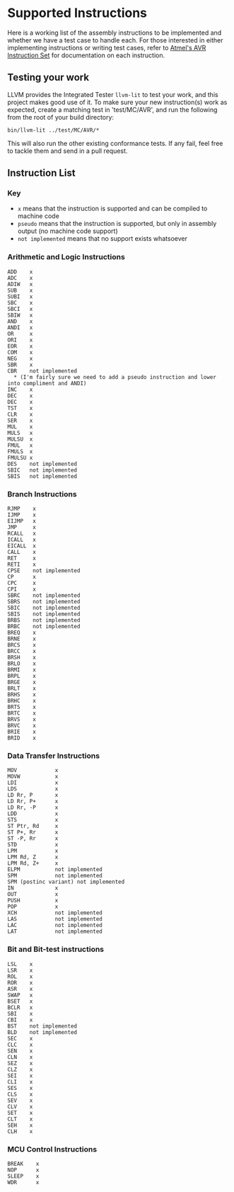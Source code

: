 # Supported Instructions

Here is a working list of the assembly instructions to be implemented and whether we have a test case to handle each. For those interested in either implementing instructions or writing test cases, refer to [Atmel's AVR Instruction Set](http://www.atmel.com/images/doc0856.pdf) for documentation on each instruction.

## Testing your work

LLVM provides the Integrated Tester `llvm-lit` to test your work, and this project makes good use of it. To make sure your new instruction(s) work as expected, create a matching test in 'test/MC/AVR', and run the following from the root of your build directory:

```
bin/llvm-lit ../test/MC/AVR/*
```

This will also run the other existing conformance tests. If any fail, feel free to tackle them and send in a pull request.

## Instruction List

### Key
* `x` means that the instruction is supported and can be compiled to machine code
* `pseudo` means that the instruction is supported, but only in assembly output (no machine code support)
* `not implemented` means that no support exists whatsoever


### Arithmetic and Logic Instructions
```
ADD    x
ADC    x
ADIW   x
SUB    x
SUBI   x
SBC    x
SBCI   x
SBIW   x
AND    x
ANDI   x
OR     x
ORI    x
EOR    x
COM    x
NEG    x
SBR    x
CBR    not implemented
  * (I'm fairly sure we need to add a pseudo instruction and lower into compliment and ANDI)
INC    x
DEC    x
DEC    x
TST    x
CLR    x
SER    x
MUL    x
MULS   x
MULSU  x
FMUL   x
FMULS  x
FMULSU x
DES    not implemented
SBIC   not implemented
SBIS   not implemented
```

### Branch Instructions
```
RJMP    x
IJMP    x
EIJMP   x
JMP     x
RCALL   x
ICALL   x
EICALL  x
CALL    x
RET     x
RETI    x
CPSE    not implemented
CP      x
CPC     x
CPI     x
SBRC    not implemented
SBRS    not implemented
SBIC    not implemented
SBIS    not implemented
BRBS    not implemented
BRBC    not implemented
BREQ    x
BRNE    x
BRCS    x
BRCC    x
BRSH    x
BRLO    x
BRMI    x
BRPL    x
BRGE    x
BRLT    x
BRHS    x
BRHC    x
BRTS    x
BRTC    x
BRVS    x
BRVC    x
BRIE    x
BRID    x
```

### Data Transfer Instructions
```
MOV            x
MOVW           x
LDI            x
LDS            x
LD Rr, P       x
LD Rr, P+      x
LD Rr, -P      x
LDD            x
STS            x
ST Ptr, Rd     x
ST P+, Rr      x
ST -P, Rr      x
STD            x
LPM            x
LPM Rd, Z      x
LPM Rd, Z+     x
ELPM           not implemented
SPM            not implemented
SPM (postinc variant) not implemented
IN             x
OUT            x
PUSH           x
POP            x
XCH            not implemented
LAS            not implemented
LAC            not implemented
LAT            not implemented
```

### Bit and Bit-test instructions
```
LSL    x
LSR    x
ROL    x
ROR    x
ASR    x
SWAP   x
BSET   x
BCLR   x
SBI    x
CBI    x
BST    not implemented
BLD    not implemented
SEC    x
CLC    x
SEN    x
CLN    x
SEZ    x
CLZ    x
SEI    x
CLI    x
SES    x
CLS    x
SEV    x
CLV    x
SET    x
CLT    x
SEH    x
CLH    x
```

### MCU Control Instructions
```
BREAK    x
NOP      x
SLEEP    x
WDR      x
```
